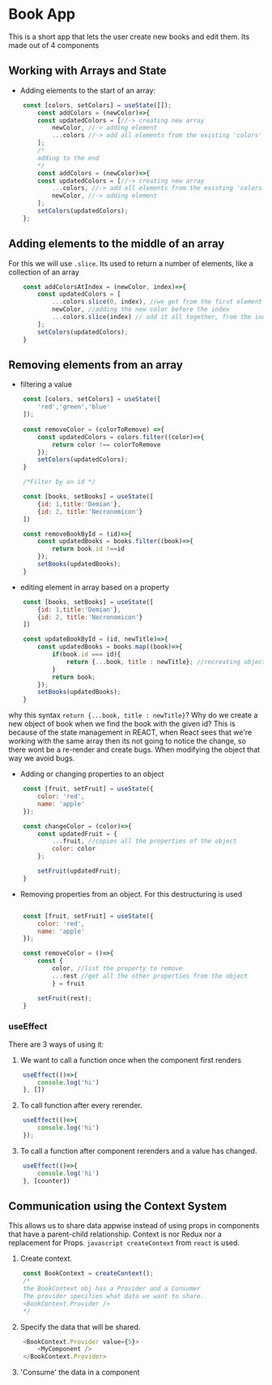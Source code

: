 # Book App
This is a short app that lets the user create new books and edit them. Its made out of 4 components

## Working with Arrays and State
* Adding elements to the start of an array:
```javascript
    const [colors, setColors] = useState([]);
        const addColors = (newColor)=>{
        const updatedColors = [//-> creating new array
            newColor, //-> adding element
            ...colors //-> add all elements from the existing 'colors' array
        ];
        /*
        adding to the end
        */
        const addColors = (newColor)=>{
        const updatedColors = [//-> creating new array
            ...colors, //-> add all elements from the existing 'colors' array
            newColor, //-> adding element
        ];
        setColors(updatedColors);
    };
```

## Adding elements to the middle of an array
For this we will use ```.slice```. Its used to return a number of elements, like a collection of an array
```javascript
    const addColorsAtIndex = (newColor, index)=>{
        const updatedColors = [
            ...colors.slice(0, index), //we get from the first element to a given index
            newColor, //adding the new color before the index
            ...colors.slice(index) // add it all together, from the index to the end of the array
        ];
        setColors(updatedColors);
    }
```

## Removing elements from an array
* filtering a value
```javascript
    const [colors, setColors] = useState([
        'red','green','blue'
    ]);
    
    const removeColor = (colorToRemove) =>{
        const updatedColors = colors.filter((color)=>{
            return color !== colorToRemove
        });
        setColors(updatedColors);
    }

    /*Filter by an id */

    const [books, setBooks] = useState([
        {id: 1,title:'Demian'},
        {id: 2, title:'Necronomicon'}
    ])

    const removeBookById = (id)=>{
        const updatedBooks = books.filter((book)=>{
            return book.id !==id
        });
        setBooks(updatedBooks);
    }

```
* editing element in array based on a property
```javascript
    const [books, setBooks] = useState([
        {id: 1,title:'Demian'},
        {id: 2, title:'Necronomicon'}
    ])

    const updateBookById = (id, newTitle)=>{
        const updatedBooks = books.map((book)=>{
            if(book.id === id){
                return {...book, title : newTitle}; //recreating object and adding new title
            }
            return book;
        });
        setBooks(updatedBooks);
    }

```
why this syntax ``` return {...book, title : newTitle} ```?
Why do we create a new object of book when we find the book with
the given id?
This is because of the state management in REACT, when React sees that we're working with the same array then its not going to notice the change, so there wont be a re-render and create bugs. When modifying the object that way we avoid bugs.

* Adding or changing properties to an object

```javascript
    const [fruit, setFruit] = useState({
        color: 'red',
        name: 'apple'
    });

    const changeColor = (color)=>{
        const updatedFruit = {
            ...fruit, //copies all the properties of the object
            color: color
        };

        setFruit(updatedFruit);
    }
```
* Removing properties from an object.
For this destructuring is used
```javascript

    const [fruit, setFruit] = useState({
        color: 'red',
        name: 'apple'
    });

    const removeColor = ()=>{
        const {
            color, //list the property to remove
            ...rest //get all the other properties from the object
            } = fruit

        setFruit(rest);
    }

```

### useEffect
There are 3 ways of using it:
1. We want to call a function once when the component first renders
```javascript
    useEffect(()=>{
        console.log('hi')
    }, [])    
```
2. To call function after every rerender.
```javascript
    useEffect(()=>{
        console.log('hi')
    });
```
3. To call a function after component rerenders and a value has changed.
```javascript
    useEffect(()=>{
        console.log('hi')
    }, [counter])
```

## Communication using the Context System
This allows us to share data appwise instead of using props in components that have a parent-child relationship. Context is nor Redux nor a replacement for Props.
```javascript createContext``` from ```react``` is used.
1. Create context.
```javascript
    const BookContext = createContext();
    /*
    the BookContext obj has a Provider and a Consumer
    The provider specifies what data we want to share.
    <BookContext.Provider />
    */
```
2. Specify the data that will be shared.
```javascript
    <BookContext.Provider value={5}>
        <MyComponent />
    </BookContext.Provider>
```
3. 'Consume' the data in a component
